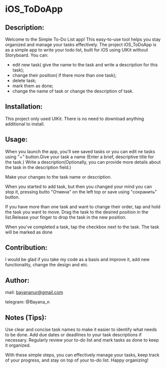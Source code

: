 # iOS_ToDoApp
## Description:
Welcome to the Simple To-Do List app! This easy-to-use tool helps you stay organized and manage your tasks effectively.
The project iOS_ToDoApp is as a simple app to write your todo list, built for iOS using UIKit without Storyboard. You can:
- edit new task( give the name to the task and write a description for this task);
- change their position( if there more than one task);
- delete task;
- mark them as done;
- change the name of task or change the description of task.

## Installation:
This project only used UIKit. There is no need to download anything additional to install.

## Usage:
When you launch the app, you'll see saved tasks or you can edit ne tasks using "+" button.Give your task a name (Enter a brief, descriptive title for the task.)
Write a description(Optionally, you can provide more details about the task in the description field.)

Make your changes to the task name or description.

When you started to add task, but then you changed your mind you can stop it,
pressing butto "Отмена"  on the left top or save using  "сохранить" button.

If you have more than one task and want to change their order, tap and hold the task you want to move.
Drag the task to the desired position in the list.Release your finger to drop the task in the new position.

When you've completed a task, tap the checkbox next to the task. The task will be marked as done

## Contribution:
I would be glad if you take my code as a basis and improve it, add new functionality, change the design and etc.

## Author:
mail: bayananur@gmail.com

telegram: @Bayana_n

## Notes (Tips):

Use clear and concise task names to make it easier to identify what needs to be done.
Add due dates or deadlines to your task descriptions if necessary.
Regularly review your to-do list and mark tasks as done to keep it organized.

With these simple steps, you can effectively manage your tasks, keep track of your progress, and stay on top of your to-do list. Happy organizing!






